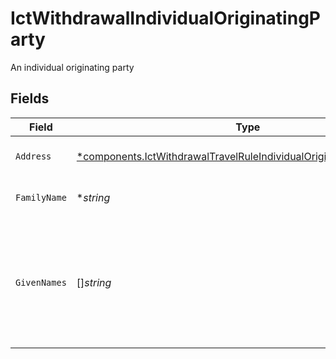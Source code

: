 # IctWithdrawalIndividualOriginatingParty

An individual originating party


## Fields

| Field                                                                                                                                                       | Type                                                                                                                                                        | Required                                                                                                                                                    | Description                                                                                                                                                 | Example                                                                                                                                                     |
| ----------------------------------------------------------------------------------------------------------------------------------------------------------- | ----------------------------------------------------------------------------------------------------------------------------------------------------------- | ----------------------------------------------------------------------------------------------------------------------------------------------------------- | ----------------------------------------------------------------------------------------------------------------------------------------------------------- | ----------------------------------------------------------------------------------------------------------------------------------------------------------- |
| `Address`                                                                                                                                                   | [*components.IctWithdrawalTravelRuleIndividualOriginatingPartyAddress](../../models/components/ictwithdrawaltravelruleindividualoriginatingpartyaddress.md) | :heavy_minus_sign:                                                                                                                                          | The address of the party                                                                                                                                    |                                                                                                                                                             |
| `FamilyName`                                                                                                                                                | **string*                                                                                                                                                   | :heavy_minus_sign:                                                                                                                                          | The last name of the party                                                                                                                                  | Dough                                                                                                                                                       |
| `GivenNames`                                                                                                                                                | []*string*                                                                                                                                                  | :heavy_minus_sign:                                                                                                                                          | The first name of the party as well as any non-primary given names (e.g. middle names)                                                                      | [<br/>"Jane"<br/>]                                                                                                                                          |